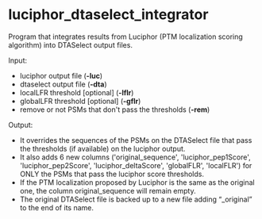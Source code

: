 ﻿# ﻿luciphor\_dtaselect\_integrator  
  
  
Program that integrates results from Luciphor (PTM localization scoring algorithm) into DTASelect output files.

Input:  

- luciphor output file (**-luc**)
- dtaselect output file (**-dta**)
- localLFR threshold \[optional\] (**-lflr**) 
- globalLFR threshold \[optional\] (**-gflr**)
- remove or not PSMs that don't pass the thresholds (**-rem**)

Output:

- It overrides the sequences of the PSMs on the DTASelect file that pass the thresholds (if available) on the luciphor output. 
- It also adds 6 new columns ('original_sequence', 'luciphor_pep1Score', 'luciphor_pep2Score', 'luciphor_deltaScore', 'globalFLR', 'localFLR') for ONLY the PSMs that pass the luciphor score thresholds.
- If the PTM localization proposed by Luciphor is the same as the original one, the column original_sequence will remain empty. 
- The original DTASelect file is backed up to a new file adding “_original” to the end of its name.
 





